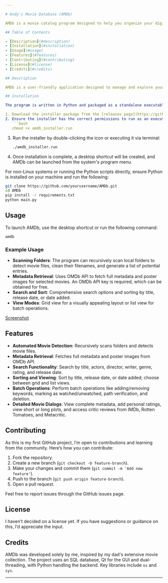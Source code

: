 ```yaml
---

# Andy's Movie Database (AMDb)

AMDb is a movie catalog program designed to help you organize your digital movie collection. Originally developed for my dad, this program is perfect for anyone with a digital movie library, offering a blend of automation and user control.

## Table of Contents

- [Description](#description)
- [Installation](#installation)
- [Usage](#usage)
- [Features](#features)
- [Contributing](#contributing)
- [License](#license)
- [Credits](#credits)

## Description

AMDb is a user-friendly application designed to manage and explore your digital movie collection. The program is highly automated, making it easy for users, including those who are less tech-savvy, to catalog their movies efficiently without risking system stability.

## Installation

The program is written in Python and packaged as a standalone executable for Linux systems. Follow these steps to install AMDb:

1. Download the installer package from the [releases page](https://github.com/hamwisk/AMDb/releases).
2. Ensure the installer has the correct permissions to run as an executable:
   ```bash
   chmod +x amdb_installer.run
   ```
3. Run the installer by double-clicking the icon or executing it via terminal:
   ```bash
   ./amdb_installer.run
   ```
4. Once installation is complete, a desktop shortcut will be created, and AMDb can be launched from the system's program menu.

For non-Linux systems or running the Python scripts directly, ensure Python is installed on your machine and run the following:
```bash
git clone https://github.com/yourusername/AMDb.git
cd AMDb
pip install -r requirements.txt
python main.py
```

## Usage

To launch AMDb, use the desktop shortcut or run the following command:
```bash
amdb
```

### Example Usage

- **Scanning Folders**: The program can recursively scan local folders to detect movie files, clean their filenames, and generate a list of potential entries.
- **Metadata Retrieval**: Uses OMDb API to fetch full metadata and poster images for selected movies. An OMDb API key is required, which can be obtained for free.
- **Search and Sort**: Comprehensive search options and sorting by title, release date, or date added.
- **View Modes**: Grid view for a visually appealing layout or list view for batch operations.

[Screenshot](https://github.com/hamwisk/AMDb/blob/main/images/Screenshot%20from%202024-07-06%2006-30-43.png?raw=true)

## Features

- **Automated Movie Detection**: Recursively scans folders and detects movie files.
- **Metadata Retrieval**: Fetches full metadata and poster images from OMDb API.
- **Search Functionality**: Search by title, actors, director, writer, genre, rating, and release date.
- **Sorting and Viewing**: Sort by title, release date, or date added; choose between grid and list views.
- **Batch Operations**: Perform batch operations like adding/removing keywords, marking as watched/unwatched, path verification, and deletion.
- **Detailed Movie Dialogs**: View complete metadata, add personal ratings, view short or long plots, and access critic reviews from IMDb, Rotten Tomatoes, and Metacritic.

## Contributing

As this is my first GitHub project, I’m open to contributions and learning from the community. Here’s how you can contribute:

1. Fork the repository.
2. Create a new branch (`git checkout -b feature-branch`).
3. Make your changes and commit them (`git commit -m 'Add new feature'`).
4. Push to the branch (`git push origin feature-branch`).
5. Open a pull request.

Feel free to report issues through the GitHub issues page.

## License

I haven’t decided on a license yet. If you have suggestions or guidance on this, I’d appreciate the input.

## Credits

AMDb was developed solely by me, inspired by my dad's extensive movie collection. The project uses an SQL database, Qt for the GUI and dual-threading, with Python handling the backend. Key libraries include `os` and `sys`.

---
```

